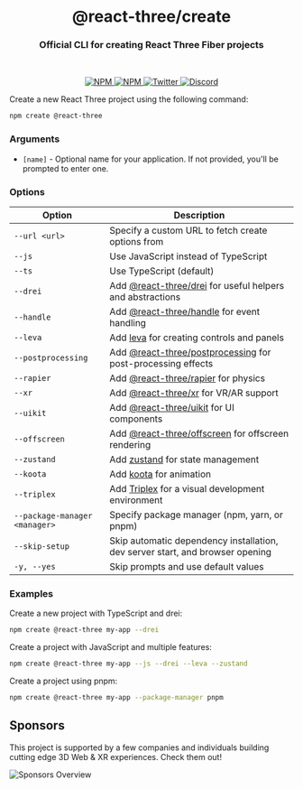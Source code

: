 <h1 align="center">@react-three/create</h1>
<h3 align="center">Official CLI for creating React Three Fiber projects</h3>
<br/>

<p align="center">
  <a href="https://npmjs.com/package/@react-three/create" target="_blank">
    <img src="https://img.shields.io/npm/v/@react-three/create?style=flat&colorA=000000&colorB=000000" alt="NPM" />
  </a>
  <a href="https://npmjs.com/package/@react-three/create" target="_blank">
    <img src="https://img.shields.io/npm/dt/@react-three/create.svg?style=flat&colorA=000000&colorB=000000" alt="NPM" />
  </a>
  <a href="https://twitter.com/pmndrs" target="_blank">
    <img src="https://img.shields.io/twitter/follow/pmndrs?label=%40pmndrs&style=flat&colorA=000000&colorB=000000&logo=twitter&logoColor=000000" alt="Twitter" />
  </a>
  <a href="https://discord.gg/ZZjjNvJ" target="_blank">
    <img src="https://img.shields.io/discord/740090768164651008?style=flat&colorA=000000&colorB=000000&label=discord&logo=discord&logoColor=000000" alt="Discord" />
  </a>
</p>

Create a new React Three project using the following command:

```bash
npm create @react-three
```

### Arguments

- `[name]` - Optional name for your application. If not provided, you'll be prompted to enter one.

### Options

| Option | Description |
|--------|-------------|
| `--url <url>` | Specify a custom URL to fetch create options from |
| `--js` | Use JavaScript instead of TypeScript |
| `--ts` | Use TypeScript (default) |
| `--drei` | Add [@react-three/drei](https://github.com/pmndrs/drei) for useful helpers and abstractions |
| `--handle` | Add [@react-three/handle](https://github.com/pmndrs/handle) for event handling |
| `--leva` | Add [leva](https://github.com/pmndrs/leva) for creating controls and panels |
| `--postprocessing` | Add [@react-three/postprocessing](https://github.com/pmndrs/postprocessing) for post-processing effects |
| `--rapier` | Add [@react-three/rapier](https://github.com/pmndrs/rapier) for physics |
| `--xr` | Add [@react-three/xr](https://github.com/pmndrs/xr) for VR/AR support |
| `--uikit` | Add [@react-three/uikit](https://github.com/pmndrs/uikit) for UI components |
| `--offscreen` | Add [@react-three/offscreen](https://github.com/pmndrs/offscreen) for offscreen rendering |
| `--zustand` | Add [zustand](https://github.com/pmndrs/zustand) for state management |
| `--koota` | Add [koota](https://github.com/pmndrs/koota) for animation |
| `--triplex` | Add [Triplex](https://triplex.dev) for a visual development environment |
| `--package-manager <manager>` | Specify package manager (npm, yarn, or pnpm) |
| `--skip-setup` | Skip automatic dependency installation, dev server start, and browser opening |
| `-y, --yes` | Skip prompts and use default values |

### Examples

Create a new project with TypeScript and drei:
```bash
npm create @react-three my-app --drei
```

Create a project with JavaScript and multiple features:
```bash
npm create @react-three my-app --js --drei --leva --zustand
```

Create a project using pnpm:
```bash
npm create @react-three my-app --package-manager pnpm
```

## Sponsors

This project is supported by a few companies and individuals building cutting edge 3D Web & XR experiences. Check them out!

![Sponsors Overview](https://bbohlender.github.io/sponsors/screenshot.png)